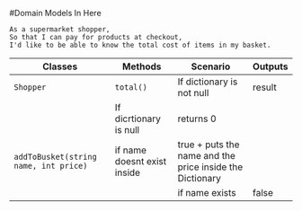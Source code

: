 #Domain Models In Here

```
As a supermarket shopper,
So that I can pay for products at checkout,
I'd like to be able to know the total cost of items in my basket.
```

| Classes         | Methods                                                                 | Scenario                     | Outputs |
|-----------------|---------------------------------------------                            |------------------------      |---------|
| `Shopper`		  | `total() `																| If dictionary is not null		| result    |
																							| If dicrtionary is null        | returns 0   |
					`addToBusket(string name, int price)`                                   | if name doesnt exist inside 	| true + puts the name and the price inside the Dictionary |
|                 |																			 | if name exists				| false |



